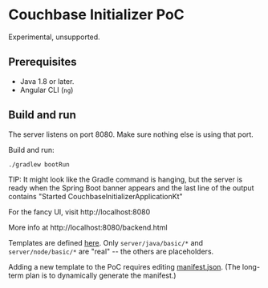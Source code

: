 # Couchbase Initializer PoC

Experimental, unsupported.

## Prerequisites

* Java 1.8 or later.
* Angular CLI (`ng`)

## Build and run

The server listens on port 8080.
Make sure nothing else is using that port.

Build and run:

```
./gradlew bootRun
```

TIP: It might look like the Gradle command is hanging, but the server is ready
when the Spring Boot banner appears and the last line of the output contains "Started CouchbaseInitializerApplicationKt"

For the fancy UI, visit http://localhost:8080

More info at http://localhost:8080/backend.html

Templates are defined [here](initializer-backend/src/templates).
Only `server/java/basic/*` and `server/node/basic/*` are "real" -- the others are placeholders.

Adding a new template to the PoC requires editing
[manifest.json](initializer-backend/src/main/resources/manifest.json).
(The long-term plan is to dynamically generate the manifest.)
